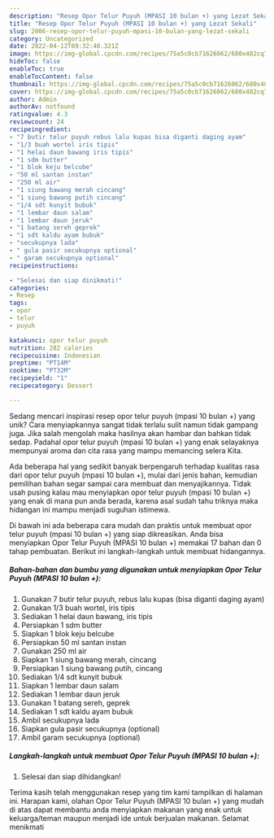 ```yaml
---
description: "Resep Opor Telur Puyuh (MPASI 10 bulan +) yang Lezat Sekali"
title: "Resep Opor Telur Puyuh (MPASI 10 bulan +) yang Lezat Sekali"
slug: 2006-resep-opor-telur-puyuh-mpasi-10-bulan-yang-lezat-sekali
category: Uncategorized
date: 2022-04-12T09:32:40.321Z
image: https://img-global.cpcdn.com/recipes/75a5c0cb71626062/680x482cq70/opor-telur-puyuh-mpasi-10-bulan-foto-resep-utama.jpg
hideToc: false
enableToc: true
enableTocContent: false
thumbnail: https://img-global.cpcdn.com/recipes/75a5c0cb71626062/680x482cq70/opor-telur-puyuh-mpasi-10-bulan-foto-resep-utama.jpg
cover: https://img-global.cpcdn.com/recipes/75a5c0cb71626062/680x482cq70/opor-telur-puyuh-mpasi-10-bulan-foto-resep-utama.jpg
author: Admin
authorAv: notfound
ratingvalue: 4.3
reviewcount: 24
recipeingredient:
- "7 butir telur puyuh rebus lalu kupas bisa diganti daging ayam"
- "1/3 buah wortel iris tipis"
- "1 helai daun bawang iris tipis"
- "1 sdm butter"
- "1 blok keju belcube"
- "50 ml santan instan"
- "250 ml air"
- "1 siung bawang merah cincang"
- "1 siung bawang putih cincang"
- "1/4 sdt kunyit bubuk"
- "1 lembar daun salam"
- "1 lembar daun jeruk"
- "1 batang sereh geprek"
- "1 sdt kaldu ayam bubuk"
- "secukupnya lada"
- " gula pasir secukupnya optional"
- " garam secukupnya optional"
recipeinstructions:

- "Selesai dan siap dinikmati!"
categories:
- Resep
tags:
- opor
- telur
- puyuh

katakunci: opor telur puyuh 
nutrition: 282 calories
recipecuisine: Indonesian
preptime: "PT14M"
cooktime: "PT32M"
recipeyield: "1"
recipecategory: Dessert

---
```





Sedang mencari inspirasi resep opor telur puyuh (mpasi 10 bulan +) yang unik? Cara menyiapkannya sangat tidak terlalu sulit namun tidak gampang juga. Jika salah mengolah maka hasilnya akan hambar dan bahkan tidak sedap. Padahal opor telur puyuh (mpasi 10 bulan +) yang enak selayaknya mempunyai aroma dan cita rasa yang mampu memancing selera Kita.







Ada beberapa hal yang sedikit banyak berpengaruh terhadap kualitas rasa dari opor telur puyuh (mpasi 10 bulan +), mulai dari jenis bahan, kemudian pemilihan bahan segar sampai cara membuat dan menyajikannya. Tidak usah pusing kalau mau menyiapkan opor telur puyuh (mpasi 10 bulan +) yang enak di mana pun anda berada, karena asal sudah tahu triknya maka hidangan ini mampu menjadi suguhan istimewa.






Di bawah ini ada beberapa cara mudah dan praktis untuk membuat opor telur puyuh (mpasi 10 bulan +) yang siap dikreasikan. Anda bisa menyiapkan Opor Telur Puyuh (MPASI 10 bulan +) memakai 17 bahan dan 0 tahap pembuatan. Berikut ini langkah-langkah untuk membuat hidangannya.

<!--inarticleads1-->

##### Bahan-bahan dan bumbu yang digunakan untuk menyiapkan Opor Telur Puyuh (MPASI 10 bulan +):

1. Gunakan 7 butir telur puyuh, rebus lalu kupas (bisa diganti daging ayam)
1. Gunakan 1/3 buah wortel, iris tipis
1. Sediakan 1 helai daun bawang, iris tipis
1. Persiapkan 1 sdm butter
1. Siapkan 1 blok keju belcube
1. Persiapkan 50 ml santan instan
1. Gunakan 250 ml air
1. Siapkan 1 siung bawang merah, cincang
1. Persiapkan 1 siung bawang putih, cincang
1. Sediakan 1/4 sdt kunyit bubuk
1. Siapkan 1 lembar daun salam
1. Sediakan 1 lembar daun jeruk
1. Gunakan 1 batang sereh, geprek
1. Sediakan 1 sdt kaldu ayam bubuk
1. Ambil secukupnya lada
1. Siapkan  gula pasir secukupnya (optional)
1. Ambil  garam secukupnya (optional)




<!--inarticleads2-->

##### Langkah-langkah untuk membuat Opor Telur Puyuh (MPASI 10 bulan +):


1. Selesai dan siap dihidangkan!



Terima kasih telah menggunakan resep yang tim kami tampilkan di halaman ini. Harapan kami, olahan Opor Telur Puyuh (MPASI 10 bulan +) yang mudah di atas dapat membantu anda menyiapkan makanan yang enak untuk keluarga/teman maupun menjadi ide untuk berjualan makanan. Selamat menikmati

